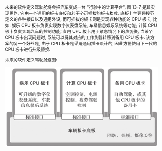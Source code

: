 

未来的软件定义驾驶舱将会把汽车变成一台 "行驶中的计算平台"​, 图 13-7 是其实现思路. 它由一个通用的板卡底板和若干个可插拔的板卡构成. 底板上主要是规范定义的各种接口以及通用外设, 而可插拔的板卡则是实现各种功能的 CPU 板卡, 比如: 娱乐 CPU 板卡负责实现数字仪表盘系统, 车载信息娱乐系统等功能; 计算 CPU 板卡负责实现汽车的控制功能; 备用 CPU 板卡用于紧急情况下的热切换, 当某个 CPU 板卡出现问题时, 系统可以将其对应的工作负载转移到备用 CPU 板卡. 该方案的另一个好处是, 由于 CPU 板卡是采用通用插卡设计的, 因此方便使用下一代的 CPU 板卡进行升级替换.

未来的软件定义驾驶舱框图:

![2024-10-29-14-40-02.png](./images/2024-10-29-14-40-02.png)
